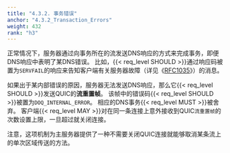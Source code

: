 ```yaml
---
title: "4.3.2. 事务错误"
anchor: "4.3.2_Transaction_Errors"
weight: 432
rank: "h3"
---
```


正常情况下，服务器通过向事务所在的流发送DNS响应的方式来完成事务，即便DNS响应中表明了某DNS错误。
比如，{{< req_level SHOULD >}}通过响应码被置为`SERVFAIL`的响应来告知客户端有关服务器故障（详见《[RFC1035]()》）的消息。

如果出于某内部错误的原因，服务器无法发送DNS响应，那么它{{< req_level SHOULD >}}发送QUIC的**流重置帧**。
该帧中的错误码{{< req_level SHOULD >}}被置为`DOQ_INTERNAL_ERROR`。
相应的DNS事务{{< req_level MUST >}}被舍弃。
客户端{{< req_level MAY >}}对在同一条连接上意外接收到QUIC`流重置帧`的次数设置上限，一旦超过就关闭连接。

注意，这项机制为主服务器提供了一种不需要关闭QUIC连接就能够取消某条流上的单次区域传送的方法。
